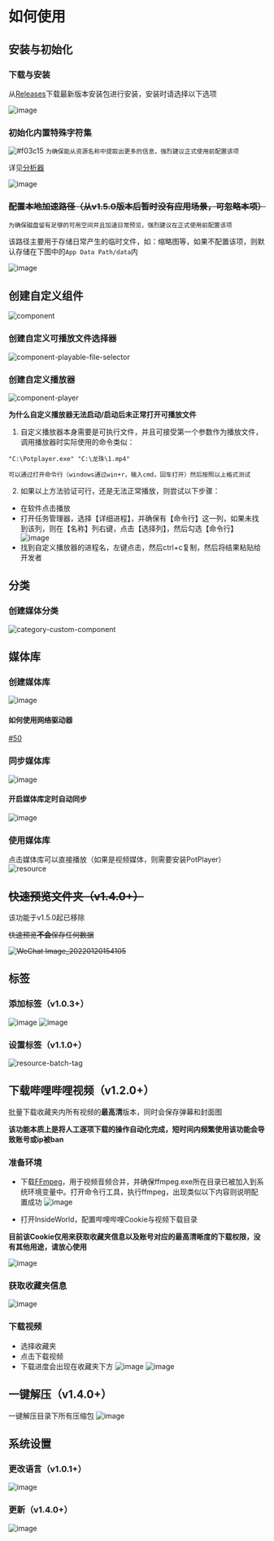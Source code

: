 # 如何使用

## 安装与初始化

### 下载与安装
从[Releases](https://github.com/Bakabase/InsideWorld/releases)下载最新版本安装包进行安装，安装时请选择以下选项

![image](https://user-images.githubusercontent.com/2888789/146113293-d6b5dab3-8fec-40da-a751-598d25119c57.png)

### 初始化内置特殊字符集

![#f03c15](https://via.placeholder.com/15/f03c15/000000?text=+) `为确保能从资源名称中提取出更多的信息，强烈建议正式使用前配置该项`

详见[分析器](#https://github.com/Bakabase/InsideWorld/blob/main/Docs/DEFINITIONS.md#%E5%88%86%E6%9E%90%E5%99%A8parser)

![image](https://user-images.githubusercontent.com/2888789/146132647-d99ec4ac-6fb9-4d11-b911-130734490d6a.png)

### ~~配置本地加速路径（从v1.5.0版本后暂时没有应用场景，可忽略本项）~~

`为确保磁盘留有足够的可用空间并且加速日常预览，强烈建议在正式使用前配置该项`

该路径主要用于存储日常产生的临时文件，如：缩略图等，如果不配置该项，则默认存储在下图中的`App Data Path/data`内

![image](https://user-images.githubusercontent.com/2888789/146113550-c2de1050-960c-4927-8c1c-2da6245235fc.png)

## 创建自定义组件

![component](https://user-images.githubusercontent.com/2888789/147113998-5ba1b988-5cf3-4a95-a579-bbb34db19ab1.png)

### 创建自定义可播放文件选择器

![component-playable-file-selector](https://user-images.githubusercontent.com/2888789/147114041-0756c05a-f52f-4dcc-8824-4d8eb3130f14.png)

### 创建自定义播放器

![component-player](https://user-images.githubusercontent.com/2888789/147114049-8faa4791-0ee1-4602-b67e-96abaf0e18fb.png)

**为什么自定义播放器无法启动/启动后未正常打开可播放文件**
1. 自定义播放器本身需要是可执行文件，并且可接受第一个参数作为播放文件，调用播放器时实际使用的命令类似：
  ```
  "C:\Potplayer.exe" "C:\龙珠\1.mp4"
  ```
  
    可以通过打开命令行（windows通过win+r，输入cmd，回车打开）然后按照以上格式测试
  

2. 如果以上方法验证可行，还是无法正常播放，则尝试以下步骤：
  + 在软件点击播放
  + 打开任务管理器，选择【详细进程】，并确保有【命令行】这一列，如果未找到该列，则在【名称】列右键，点击【选择列】，然后勾选【命令行】
  ![image](https://user-images.githubusercontent.com/2888789/165484808-7f7b11c2-1588-434a-8bfb-55faf7ead837.png)
  + 找到自定义播放器的进程名，左键点击，然后ctrl+c复制，然后将结果粘贴给开发者

## 分类

### 创建媒体分类

![category-custom-component](https://user-images.githubusercontent.com/2888789/146939494-64edd77f-55d5-4559-9afd-b3f7cca8a70d.png)

## 媒体库

### 创建媒体库

![image](https://user-images.githubusercontent.com/2888789/146116644-a6f3171c-f5ee-4e97-bc35-64e29ed48a6e.png)

#### 如何使用网络驱动器
[#50](https://github.com/Bakabase/InsideWorld/issues/50)

### 同步媒体库

![image](https://user-images.githubusercontent.com/2888789/146116964-1e4ec4ce-9415-4a57-96b3-76e9a92bc8ca.png)

#### 开启媒体库定时自动同步

![image](https://user-images.githubusercontent.com/2888789/150361410-68e02536-03b2-4f4c-b860-de60751c28fc.png)

### 使用媒体库

点击媒体库可以直接播放（如果是视频媒体，则需要安装PotPlayer）
![resource](https://user-images.githubusercontent.com/2888789/146939604-e605090a-a706-4f7b-a094-b666962538c5.png)

## ~~快速预览文件夹（v1.4.0+）~~

该功能于v1.5.0起已移除

~~快速预览**不会**保存任何数据~~

~~![WeChat Image_20220120154105](https://user-images.githubusercontent.com/2888789/150294673-4dbaf6a0-b142-4e00-82bb-bc12ac2ee5fe.png)~~

## 标签

### 添加标签（v1.0.3+）

![image](https://user-images.githubusercontent.com/2888789/146380493-a34990fd-7195-4bf8-adee-de9a28fb4f52.png)
![image](https://user-images.githubusercontent.com/2888789/146380545-6e1d3d64-dd52-4e00-a792-84f8eb98f149.png)

### 设置标签（v1.1.0+）

![resource-batch-tag](https://user-images.githubusercontent.com/2888789/146939623-0789bf76-7d6e-4039-bc6a-7f148b17b2e8.png)

## 下载哔哩哔哩视频（v1.2.0+）

批量下载收藏夹内所有视频的**最高清**版本，同时会保存弹幕和封面图

**该功能本质上是将人工逐项下载的操作自动化完成，短时间内频繁使用该功能会导致账号或ip被ban**

### 准备环境

+ 下载[FFmpeg](https://www.ffmpeg.org/)，用于视频音频合并，并确保ffmpeg.exe所在目录已被加入到系统环境变量中。打开命令行工具，执行ffmpeg，出现类似以下内容则说明配置成功
![image](https://user-images.githubusercontent.com/2888789/147718899-32797afa-b3c8-4f80-9b16-3da0e6721433.png)

+ 打开InsideWorld，配置哔哩哔哩Cookie与视频下载目录

**目前该Cookie仅用来获取收藏夹信息以及账号对应的最高清晰度的下载权限，没有其他用途，请放心使用**

![image](https://user-images.githubusercontent.com/2888789/147718998-50078f19-4cca-4d58-a267-f42e2538b52c.png)

### 获取收藏夹信息

![image](https://user-images.githubusercontent.com/2888789/147719209-79b8aff6-57ef-4d55-b1c3-d08860bab367.png)

### 下载视频

+ 选择收藏夹
+ 点击下载视频
+ 下载进度会出现在收藏夹下方
![image](https://user-images.githubusercontent.com/2888789/147719321-1a8d6f05-7409-4c4e-a572-5d0682dc3cc6.png)
![image](https://user-images.githubusercontent.com/2888789/147719353-e50c04eb-268c-4093-abb3-f90730c04dc2.png)

## 一键解压（v1.4.0+）

一键解压目录下所有压缩包
![image](https://user-images.githubusercontent.com/2888789/150361198-dc2ad75f-8a97-4ee3-ab5d-ce163d859656.png)

## 系统设置

### 更改语言（v1.0.1+）

![image](https://user-images.githubusercontent.com/2888789/146198873-4eb53585-574e-4745-af24-17f4bd54a0ae.png)

### 更新（v1.4.0+）

![image](https://user-images.githubusercontent.com/2888789/150296183-024d65b4-260f-4547-8f7e-ea1163976bad.png)

